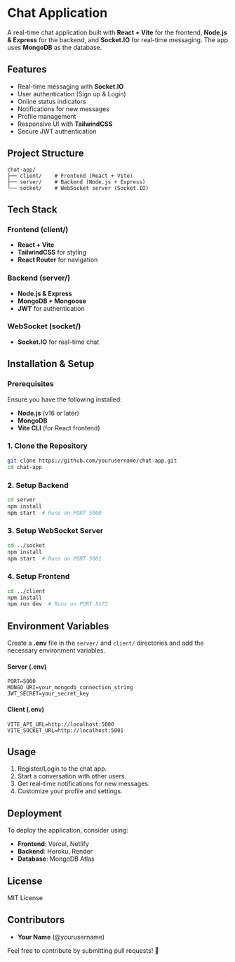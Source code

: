 # Chat Application

A real-time chat application built with **React + Vite** for the frontend, **Node.js & Express** for the backend, and **Socket.IO** for real-time messaging. The app uses **MongoDB** as the database.

## Features

- Real-time messaging with **Socket.IO**
- User authentication (Sign up & Login)
- Online status indicators
- Notifications for new messages
- Profile management
- Responsive UI with **TailwindCSS**
- Secure JWT authentication

## Project Structure

```
chat-app/
├── client/    # Frontend (React + Vite)
├── server/    # Backend (Node.js + Express)
└── socket/    # WebSocket server (Socket.IO)
```

## Tech Stack

### Frontend (client/)

- **React + Vite**
- **TailwindCSS** for styling
- **React Router** for navigation

### Backend (server/)

- **Node.js & Express**
- **MongoDB + Mongoose**
- **JWT** for authentication

### WebSocket (socket/)

- **Socket.IO** for real-time chat

## Installation & Setup

### Prerequisites

Ensure you have the following installed:

- **Node.js** (v16 or later)
- **MongoDB**
- **Vite CLI** (for React frontend)

### 1. Clone the Repository

```sh
git clone https://github.com/yourusername/chat-app.git
cd chat-app
```

### 2. Setup Backend

```sh
cd server
npm install
npm start  # Runs on PORT 5000
```

### 3. Setup WebSocket Server

```sh
cd ../socket
npm install
npm start  # Runs on PORT 5001
```

### 4. Setup Frontend

```sh
cd ../client
npm install
npm run dev  # Runs on PORT 5173
```

## Environment Variables

Create a **.env** file in the `server/` and `client/` directories and add the necessary environment variables.

#### Server (.env)

```
PORT=5000
MONGO_URI=your_mongodb_connection_string
JWT_SECRET=your_secret_key
```

#### Client (.env)

```
VITE_API_URL=http://localhost:5000
VITE_SOCKET_URL=http://localhost:5001
```

## Usage

1. Register/Login to the chat app.
2. Start a conversation with other users.
3. Get real-time notifications for new messages.
4. Customize your profile and settings.

## Deployment

To deploy the application, consider using:

- **Frontend**: Vercel, Netlify
- **Backend**: Heroku, Render
- **Database**: MongoDB Atlas

## License

MIT License

## Contributors

- **Your Name** (@yourusername)

Feel free to contribute by submitting pull requests! 🚀

